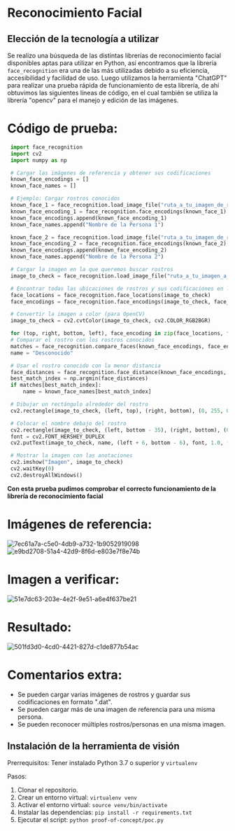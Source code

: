 # Reconocimiento Facial

## Elección de la tecnología a utilizar

Se realizo una búsqueda de las distintas librerías de reconocimiento facial disponibles aptas para utilizar en Python,
así encontramos que la librería `face_recognition` era una de las más utilizadas debido a su eficiencia, accesibilidad y
facilidad de uso.
Luego utilizamos la herramienta "ChatGPT" para realizar una prueba rápida de funcionamiento de esta librería, de ahí
obtuvimos las siguientes líneas de código, en el cual también se utiliza la librería "opencv" para el manejo y edición
de las imágenes.

# Código de prueba:

   ```python
    import face_recognition
    import cv2
    import numpy as np

    # Cargar las imágenes de referencia y obtener sus codificaciones
    known_face_encodings = []
    known_face_names = []

    # Ejemplo: Cargar rostros conocidos
    known_face_1 = face_recognition.load_image_file("ruta_a_tu_imagen_de_referencia_1.jpg")
    known_face_encoding_1 = face_recognition.face_encodings(known_face_1)[0]
    known_face_encodings.append(known_face_encoding_1)
    known_face_names.append("Nombre de la Persona 1")

    known_face_2 = face_recognition.load_image_file("ruta_a_tu_imagen_de_referencia_2.jpg")
    known_face_encoding_2 = face_recognition.face_encodings(known_face_2)[0]
    known_face_encodings.append(known_face_encoding_2)
    known_face_names.append("Nombre de la Persona 2")

    # Cargar la imagen en la que queremos buscar rostros
    image_to_check = face_recognition.load_image_file("ruta_a_tu_imagen_a_verificar.jpg")

    # Encontrar todas las ubicaciones de rostros y sus codificaciones en la imagen
    face_locations = face_recognition.face_locations(image_to_check)
    face_encodings = face_recognition.face_encodings(image_to_check, face_locations)

    # Convertir la imagen a color (para OpenCV)
    image_to_check = cv2.cvtColor(image_to_check, cv2.COLOR_RGB2BGR)

    for (top, right, bottom, left), face_encoding in zip(face_locations, face_encodings):
    # Comparar el rostro con los rostros conocidos
    matches = face_recognition.compare_faces(known_face_encodings, face_encoding)
    name = "Desconocido"

    # Usar el rostro conocido con la menor distancia
    face_distances = face_recognition.face_distance(known_face_encodings, face_encoding)
    best_match_index = np.argmin(face_distances)
    if matches[best_match_index]:
        name = known_face_names[best_match_index]

    # Dibujar un rectángulo alrededor del rostro
    cv2.rectangle(image_to_check, (left, top), (right, bottom), (0, 255, 0), 2)

    # Colocar el nombre debajo del rostro
    cv2.rectangle(image_to_check, (left, bottom - 35), (right, bottom), (0, 255, 0), cv2.FILLED)
    font = cv2.FONT_HERSHEY_DUPLEX
    cv2.putText(image_to_check, name, (left + 6, bottom - 6), font, 1.0, (255, 255, 255), 1)

    # Mostrar la imagen con las anotaciones
    cv2.imshow("Imagen", image_to_check)
    cv2.waitKey(0)
    cv2.destroyAllWindows()
```

**Con esta prueba pudimos comprobar el correcto funcionamiento de la librería de reconocimiento facial**

# Imágenes de referencia:

![7ec61a7a-c5e0-4db9-a732-1b9052919098](https://github.com/jjsanmartino03/faf/assets/114831273/d2e597c1-83e0-40b4-be6a-19f9b34a77cb)
![e9bd2708-51a4-42d9-8f6d-e803e7f8e74b](https://github.com/jjsanmartino03/faf/assets/114831273/bf8c0438-ab12-4ab2-a69c-2aca4e8c16e1)

# Imagen a verificar:

![51e7dc63-203e-4e2f-9e51-a6e4f637be21](https://github.com/jjsanmartino03/faf/assets/114831273/da5ac2f2-0f7f-43c0-9439-62fa8291c6b8)

# Resultado:

![501fd3d0-4cd0-4421-827d-c1de877b54ac](https://github.com/jjsanmartino03/faf/assets/114831273/8df745fa-f3e0-4652-9cf0-13c6f934954a)

# Comentarios extra:

- Se pueden cargar varias imágenes de rostros y guardar sus codificaciones en formato ".dat".
- Se pueden cargar más de una imagen de referencia para una misma persona.
- Se pueden reconocer múltiples rostros/personas en una misma imagen.

## Instalación de la herramienta de visión
Prerrequisitos: Tener instalado Python 3.7 o superior y `virtualenv`

Pasos:
1. Clonar el repositorio.
2. Crear un entorno virtual: `virtualenv venv`
3. Activar el entorno virtual: `source venv/bin/activate`
4. Instalar las dependencias: `pip install -r requirements.txt`
5. Ejecutar el script: `python proof-of-concept/poc.py`


